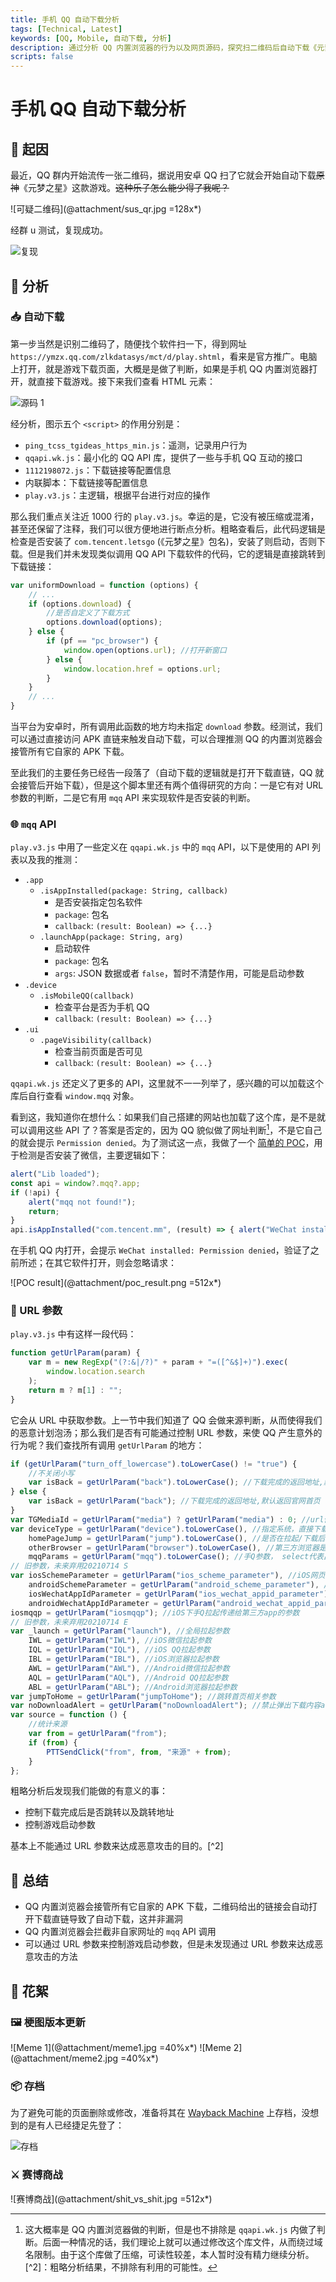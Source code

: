 ```yaml
---
title: 手机 QQ 自动下载分析
tags: [Technical, Latest]
keywords: [QQ, Mobile, 自动下载, 分析]
description: 通过分析 QQ 内置浏览器的行为以及网页源码，探究扫二维码后自动下载《元梦之星》的原理以及可能的漏洞。
scripts: false
---
```


# 手机 QQ 自动下载分析

## 🤔 起因

最近，QQ 群内开始流传一张二维码，据说用安卓 QQ 扫了它就会开始自动下载~~原神~~《元梦之星》这款游戏。~~这种乐子怎么能少得了我呢？~~

![可疑二维码](@attachment/sus_qr.jpg =128x*)

经群 u 测试，复现成功。

![复现](@attachment/replicating.jpg)

## 🧐 分析

### 📥 自动下载

第一步当然是识别二维码了，随便找个软件扫一下，得到网址 `https://ymzx.qq.com/zlkdatasys/mct/d/play.shtml`，看来是官方推广。电脑上打开，就是游戏下载页面，大概是是做了判断，如果是手机 QQ 内置浏览器打开，就直接下载游戏。接下来我们查看 HTML 元素：

![源码 1](@attachment/mqq_src1.jpg)

经分析，图示五个 `<script>` 的作用分别是：

- `ping_tcss_tgideas_https_min.js`：遥测，记录用户行为
- `qqapi.wk.js`：最小化的 QQ API 库，提供了一些与手机 QQ 互动的接口
- `1112198072.js`：下载链接等配置信息
- 内联脚本：下载链接等配置信息
- `play.v3.js`：主逻辑，根据平台进行对应的操作

那么我们重点关注近 1000 行的 `play.v3.js`。幸运的是，它没有被压缩或混淆，甚至还保留了注释，我们可以很方便地进行断点分析。粗略查看后，此代码逻辑是检查是否安装了 `com.tencent.letsgo` (《元梦之星》包名)，安装了则启动，否则下载。但是我们并未发现类似调用 QQ API 下载软件的代码，它的逻辑是直接跳转到下载链接：

```javascript
var uniformDownload = function (options) {
    // ...
    if (options.download) {
        //是否自定义了下载方式
        options.download(options);
    } else {
        if (pf == "pc_browser") {
            window.open(options.url); //打开新窗口
        } else {
            window.location.href = options.url;
        }
    }
    // ...
}
```

当平台为安卓时，所有调用此函数的地方均未指定 `download` 参数。经测试，我们可以通过直接访问 APK 直链来触发自动下载，可以合理推测 QQ 的内置浏览器会接管所有它自家的 APK 下载。

至此我们的主要任务已经告一段落了（自动下载的逻辑就是打开下载直链，QQ 就会接管后开始下载），但是这个脚本里还有两个值得研究的方向：一是它有对 URL 参数的判断，二是它有用 `mqq` API 来实现软件是否安装的判断。

### 🌐 `mqq` API

`play.v3.js` 中用了一些定义在 `qqapi.wk.js` 中的 `mqq` API，以下是使用的 API 列表以及我的推测：

- `.app`
    - `.isAppInstalled(package: String, callback)`
        - 是否安装指定包名软件
        - `package`: 包名
        - `callback`: `(result: Boolean) => {...}`
    - `.launchApp(package: String, arg)`
        - 启动软件
        - `package`: 包名
        - `args`: JSON 数据或者 `false`，暂时不清楚作用，可能是启动参数
- `.device`
    - `.isMobileQQ(callback)`
        - 检查平台是否为手机 QQ
        - `callback`: `(result: Boolean) => {...}`
- `.ui`
    - `.pageVisibility(callback)`
        - 检查当前页面是否可见
        - `callback`: `(result: Boolean) => {...}`

`qqapi.wk.js` 还定义了更多的 API，这里就不一一列举了，感兴趣的可以加载这个库后自行查看 `window.mqq` 对象。

看到这，我知道你在想什么：如果我们自己搭建的网站也加载了这个库，是不是就可以调用这些 API 了？答案是否定的，因为 QQ 貌似做了网址判断[^1]，不是它自己的就会提示 `Permission denied`。为了测试这一点，我做了一个 [简单的 POC](@note/mqq_test)，用于检测是否安装了微信，主要逻辑如下：

```javascript
alert("Lib loaded");
const api = window?.mqq?.app;
if (!api) {
    alert("mqq not found!");
    return;
}
api.isAppInstalled("com.tencent.mm", (result) => { alert("WeChat installed: " + result); });
```

在手机 QQ 内打开，会提示 `WeChat installed: Permission denied`，验证了之前所述；在其它软件打开，则会忽略请求：

![POC result](@attachment/poc_result.png =512x*)

### 🔗 URL 参数

`play.v3.js` 中有这样一段代码：

```javascript
function getUrlParam(param) {
    var m = new RegExp("(?:&|/?)" + param + "=([^&$]+)").exec(
        window.location.search
    );
    return m ? m[1] : "";
}
```

它会从 URL 中获取参数。上一节中我们知道了 QQ 会做来源判断，从而使得我们的恶意计划泡汤；那么我们是否有可能通过控制 URL 参数，来使 QQ 产生意外的行为呢？我们查找所有调用 `getUrlParam` 的地方：

```javascript
if (getUrlParam("turn_off_lowercase").toLowerCase() != "true") {
    //不关闭小写
    var isBack = getUrlParam("back").toLowerCase(); //下载完成的返回地址,默认返回官网首页
} else {
    var isBack = getUrlParam("back"); //下载完成的返回地址,默认返回官网首页
}
var TGMediaId = getUrlParam("media") ? getUrlParam("media") : 0; //url传过来的渠道id
var deviceType = getUrlParam("device").toLowerCase(), //指定系统，直接下载，不拉起，auto为自动识别当前手机系统下载。
    homePageJump = getUrlParam("jump").toLowerCase(), //是否在拉起/下载后跳转到“跳转页”
    otherBrowser = getUrlParam("browser").toLowerCase(), //第三方浏览器是否启用拉起，auto启用
    mqqParams = getUrlParam("mqq").toLowerCase(); //手Q参数， select代表出现两个选择按钮
// 旧参数，未来弃用20210714 S
var iosSchemeParameter = getUrlParam("ios_scheme_parameter"), //iOS网页拉起，Scheme 参数
    androidSchemeParameter = getUrlParam("android_scheme_parameter"), //Android网页拉起， Scheme 参数
    iosWechatAppIdParameter = getUrlParam("ios_wechat_appid_parameter"), //ios下微信通过appid拉起游戏时传递给第三方app的参数
    androidWechatAppIdParameter = getUrlParam("android_wechat_appid_parameter"); //android下微信通过appid拉起游戏时传递给第三方app的参数
iosmqqp = getUrlParam("iosmqqp"); //iOS下手Q拉起传递给第三方app的参数
// 旧参数，未来弃用20210714 E
var _launch = getUrlParam("launch"), //全局拉起参数
    IWL = getUrlParam("IWL"), //iOS微信拉起参数
    IQL = getUrlParam("IQL"), //iOS QQ拉起参数
    IBL = getUrlParam("IBL"), //iOS浏览器拉起参数
    AWL = getUrlParam("AWL"), //Android微信拉起参数
    AQL = getUrlParam("AQL"), //Android QQ拉起参数
    ABL = getUrlParam("ABL"); //Android浏览器拉起参数
var jumpToHome = getUrlParam("jumpToHome"); //跳转首页相关参数
var noDownloadAlert = getUrlParam("noDownloadAlert"); //禁止弹出下载内容alert
var source = function () {
    //统计来源
    var from = getUrlParam("from");
    if (from) {
        PTTSendClick("from", from, "来源" + from);
    }
};
```

粗略分析后发现我们能做的有意义的事：

- 控制下载完成后是否跳转以及跳转地址
- 控制游戏启动参数

基本上不能通过 URL 参数来达成恶意攻击的目的。[^2]

## 📃 总结

- QQ 内置浏览器会接管所有它自家的 APK 下载，二维码给出的链接会自动打开下载直链导致了自动下载，这并非漏洞
- QQ 内置浏览器会拦截非自家网址的 `mqq` API 调用
- 可以通过 URL 参数来控制游戏启动参数，但是未发现通过 URL 参数来达成恶意攻击的方法

## 🌸 花絮

### 🖼️ 梗图版本更新

![Meme 1](@attachment/meme1.jpg =40%x*) ![Meme 2](@attachment/meme2.jpg =40%x*)

### 📦 存档

为了避免可能的页面删除或修改，准备将其在 [Wayback Machine](https://web.archive.org/) 上存档，没想到的是有人已经捷足先登了：

![存档](@attachment/web_archive.jpg)

### ⚔️ 赛博商战

![赛博商战](@attachment/shit_vs_shit.jpg =512x*)

[^1]: 这大概率是 QQ 内置浏览器做的判断，但是也不排除是 `qqapi.wk.js` 内做了判断。后面一种情况的话，我们理论上就可以通过修改这个库文件，从而绕过域名限制。由于这个库做了压缩，可读性较差，本人暂时没有精力继续分析。
[^2]：粗略分析结果，不排除有利用的可能性。

